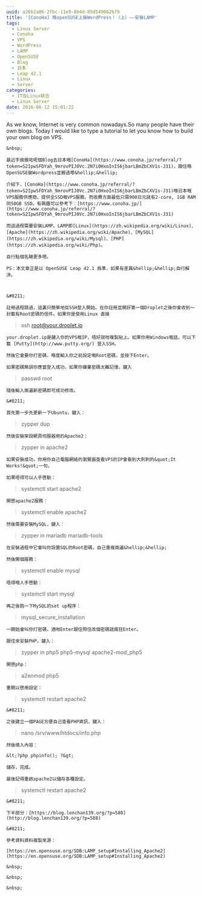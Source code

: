 ```yaml
---
uuid: a26b2a06-2fbc-11e9-8b4d-05d549662b79
title: '[ConoHa] 喺openSUSE上裝WordPress！（上）——安裝LAMP'
tags:
  - Linux Server
  - Conoha
  - VPS
  - WordPress
  - LAMP
  - OpenSUSE
  - Blog
  - 日本
  - Leap 42.1
  - Linux
  - Server
categories:
  - IT及Linux綜合
  - Linux Server
date: 2016-06-12 15:01:22
---
```


As we know, Internet is very common nowadays.So many people have their own blogs. Today I would like to type a tutorial to let you know how to build your own blog on VPS.

	&nbsp;

	最近手痕搬咗呢個Blog去日本嘅[ConoHa](https://www.conoha.jp/referral/?token=S2IpwSFDYah_9mrovPIJ0Vc.2N7i0HxoInIS6jbarLBmZbCXV1s-J31)，跟住喺OpenSUSE裝Wordpress並搬過嚟&hellip;&hellip;

	介紹下，[ConoHa](https://www.conoha.jp/referral/?token=S2IpwSFDYah_9mrovPIJ0Vc.2N7i0HxoInIS6jbarLBmZbCXV1s-J31)喺日本嘅VPS服務供應商，提供全SSD嘅VPS服務。而收費方面最低只需900日元就有2-core, 1GB RAM同50GB SSD。有興趣可以參考下：[https://www.conoha.jp/](https://www.conoha.jp/referral/?token=S2IpwSFDYah_9mrovPIJ0Vc.2N7i0HxoInIS6jbarLBmZbCXV1s-J31)

	而這過程需要安裝LAMP。LAMP即[Linux](https://zh.wikipedia.org/wiki/Linux)、[Apache](https://zh.wikipedia.org/wiki/Apache)、[MySQL](https://zh.wikipedia.org/wiki/Mysql)、[PHP](https://zh.wikipedia.org/wiki/Php)。

	自行點個名睇更多嗯。

	PS：本文章正是以 OpenSUSE Leap 42.1 爲準，如果有差異&hellip;&hellip;自行解決。



	&#8211;

	註冊過程跳過，這裏只簡單地從SSH登入開始。在你註冊並開好第一個Droplet之後你會收到一封載有Root密碼的信件。如果你是使用Linux 直接

> ssh root@your.droplet.ip

	your.droplet.ip是鍵入你的VPS嘅IP，唔好就咁複製貼上。如果你用Windows嘅話，可以下載 [Putty](http://www.putty.org/) 登入SSH。

	然後它會要你打密碼，喺度輸入你之前設定嘅Root密碼，並按下Enter。

	如果密碼無誤你應當登入成功，如果你嫌棄密碼太難記憶，鍵入

> passwd root

	隨後輸入兩遍新密碼即可成功修改。

	&#8211;

	首先第一步先更新一下Ubuntu，鍵入：

> zypper dup

	然後安裝架設網頁伺服器用的Apache2：

> zypper in apache2

	如果安裝成功，你用你自己電腦網絡的瀏覽器查看VPS的IP會看到大刺刺的&quot;It Works!&quot;一句。

	如果唔得可以人手啓動：

> systemctl start apache2

	開啓apache2服務：

> systemctl enable apache2

	然後需要安裝MySQL，鍵入：

> zypper in mariadb mariadb-tools

	在安裝過程中它會叫你設置SQL的Root密碼，自己重複兩遍&hellip;&hellip;

	然後開個服務：

> systemctl enable mysql

	唔得嘅人手啓動：

> systemctl start mysql

	再之後跑一下MySQL的set up程序：

> mysql_secure_installation

	一開始會叫你打密碼，酒咁Enter跟住照住改個密碼就瘋狂Enter。

	跟住來安裝PHP，鍵入：

> zypper in php5 php5-mysql apache2-mod_php5

	開啓php：

> a2enmod php5

	重開以啓用設定：

> systemctl restart apache2

	&#8211;

	之後建立一個PAGE方便自己查看PHP資訊，鍵入：

> nano /srv/www/htdocs/info.php

	然後填入內容：

	&lt;?php phpinfo(); ?&gt;

	儲存，完成。

	最後記得重啟apache2以儲存各種設定。

> systemctl restart apache2

	&#8211;

	下半部分：[https://blog.lenchan139.org/?p=588](http://blog.lenchan139.org/?p=588)

	&#8211;

	參考資料資料複製來源：

	[https://en.opensuse.org/SDB:LAMP_setup#Installing_Apache2](https://en.opensuse.org/SDB:LAMP_setup#Installing_Apache2)

	&nbsp;

	&nbsp;

	&nbsp;
